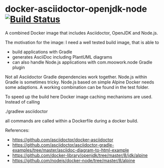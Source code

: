 # docker-asciidoctor-openjdk-node [![Build Status](https://travis-ci.org/muenchhausen/docker-asciidoctor-openjdk-node.svg?branch=master)](https://travis-ci.org/muenchhausen/docker-asciidoctor-openjdk-node)

A combined Docker image that includes Asciidoctor, OpenJDK and Node.js.

The motivation for the image: I need a well tested build image, that is able to
- build applications with Gradle
- generates AsciiDoc including PlantUML diagrams
- can also handle Node.js applications with com.moowork.node Gradle plugin

Not all Asciidoctor Gradle dependencies work together. Node.js within Gradle is sometimes tricky. Node.js based on simple Alpine Docker needs some adaptions. A working combination can be found in the test folder. 

To speed up the build here Docker image caching mechanisms are used. Instead of calling 
 
 ./gradlew asciidoctor

all commands are called within a Dockerfile during a docker build. 

References:
- https://github.com/asciidoctor/docker-asciidoctor
- https://github.com/asciidoctor/asciidoctor-gradle-examples/tree/master/asciidoc-diagram-to-html-example
- https://github.com/docker-library/openjdk/tree/master/8/jdk/alpine
- https://github.com/nodejs/docker-node/tree/master/8/alpine

